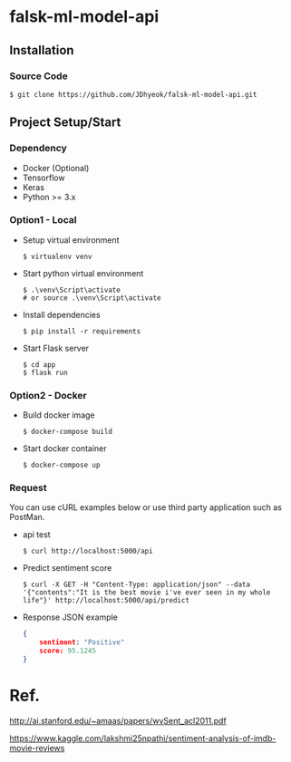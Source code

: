 # falsk-ml-model-api

## Installation
### Source Code
```
$ git clone https://github.com/JDhyeok/falsk-ml-model-api.git
```

## Project Setup/Start

### Dependency
- Docker (Optional)
- Tensorflow
- Keras
- Python >= 3.x

### Option1 - Local

- Setup virtual environment
    ```shell
    $ virtualenv venv
    ```
- Start python virtual environment
   ```shell
   $ .\venv\Script\activate
   # or source .\venv\Script\activate
   ```

- Install dependencies
    ```shell
    $ pip install -r requirements
    ```

- Start Flask server
    ```shell
    $ cd app
    $ flask run
    ```

### Option2 - Docker
- Build docker image
    ```shell
    $ docker-compose build
    ```

- Start docker container
    ```shell
    $ docker-compose up
    ```

### Request
You can use cURL examples below or use third party application such as PostMan.

- api test
    ```shell
    $ curl http://localhost:5000/api
    ```

- Predict sentiment score
    ```shell
    $ curl -X GET -H "Content-Type: application/json" --data '{"contents":"It is the best movie i've ever seen in my whole life"}' http://localhost:5000/api/predict
    ``` 

- Response JSON example
    ```json
    {
        sentiment: "Positive"
        score: 95.1245
    }
    ```
# Ref.
http://ai.stanford.edu/~amaas/papers/wvSent_acl2011.pdf

https://www.kaggle.com/lakshmi25npathi/sentiment-analysis-of-imdb-movie-reviews
